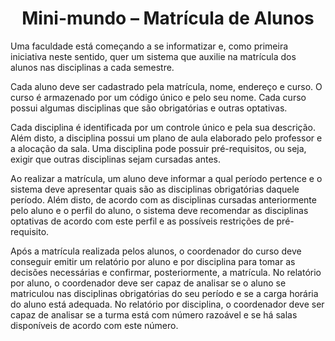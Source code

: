 <h1 align="center">Mini-mundo – Matrícula de Alunos</h1>

Uma faculdade está começando a se informatizar e, como primeira iniciativa neste sentido, quer um sistema que auxilie na matrícula dos alunos nas disciplinas a cada semestre.

Cada aluno deve ser cadastrado pela matrícula, nome, endereço e curso. O curso é armazenado por um código único e pelo seu nome. Cada curso possui algumas disciplinas que são obrigatórias e outras optativas.

Cada disciplina é identificada por um controle único e pela sua descrição. Além disto, a disciplina possui um plano de aula elaborado pelo professor e a alocação da sala. Uma disciplina pode possuir pré-requisitos, ou seja, exigir que outras disciplinas sejam cursadas antes.

Ao realizar a matrícula, um aluno deve informar a qual período pertence e o sistema deve apresentar quais são as disciplinas obrigatórias daquele período. Além disto, de acordo com as disciplinas cursadas anteriormente pelo aluno e o perfil do aluno, o sistema deve recomendar as disciplinas optativas de acordo com este perfil e as possíveis restrições de pré-requisito.

Após a matrícula realizada pelos alunos, o coordenador do curso deve conseguir emitir um relatório por aluno e por disciplina para tomar as decisões necessárias e confirmar, posteriormente, a matrícula. No relatório por aluno, o coordenador deve ser capaz de analisar se o aluno se matriculou nas disciplinas obrigatórias do seu período e se a carga horária do aluno está adequada. No relatório por disciplina, o coordenador deve ser capaz de analisar se a turma está com número razoável e se há salas disponíveis de acordo com este número.